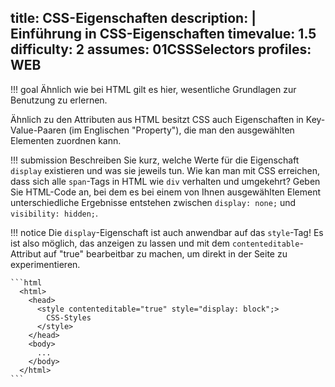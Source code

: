 title: CSS-Eigenschaften
description: |
  Einführung in CSS-Eigenschaften
timevalue: 1.5
difficulty: 2
assumes: 01CSSSelectors
profiles: WEB
---
!!! goal
    Ähnlich wie bei HTML gilt es hier, wesentliche Grundlagen zur Benutzung zu erlernen.
    
Ähnlich zu den Attributen aus HTML besitzt CSS auch Eigenschaften in Key-Value-Paaren (im
Englischen "Property"), die man den ausgewählten Elementen zuordnen kann.

!!! submission
    Beschreiben Sie kurz, welche Werte für die Eigenschaft `display` existieren und was sie
    jeweils tun. Wie kan man mit CSS erreichen, dass sich alle `span`-Tags in HTML wie `div`
    verhalten und umgekehrt?
    Geben Sie HTML-Code an, bei dem es bei einem von Ihnen ausgewählten Element unterschiedliche
    Ergebnisse entstehen zwischen `display: none;` und `visibility: hidden;`.

!!! notice
    Die `display`-Eigenschaft ist auch anwendbar auf das `style`-Tag! Es ist also möglich, das
    anzeigen zu lassen und mit dem `contenteditable`-Attribut auf "true" bearbeitbar zu machen,
    um direkt in der Seite zu experimentieren.

    ```html
      <html>
        <head>
          <style contenteditable="true" style="display: block";>
            CSS-Styles
          </style>
        </head>
        <body>
          ...
        </body>
      </html>
    ```
